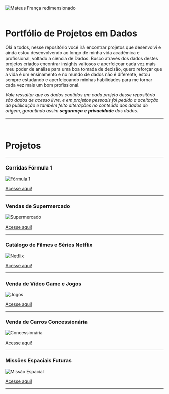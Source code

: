 
![Mateus França redimensionado](https://github.com/user-attachments/assets/0d2c8b34-dbc3-48e3-b3bb-297b8a37e7c7)
<br>
<br>
# Portfólio de Projetos em Dados

Olá a todos, nesse repositório você irá encontrar projetos que desenvolvi e ainda estou desenvolvendo ao longo de minha vida acadêmica e profissional, voltado a ciência de Dados.
Busco através dos dados destes projetos criados encontrar insights valiosos e aperfeiçoar cada vez mais meu poder de análise para uma boa tomada de decisão, quero reforçar que a vida é um ensinamento e no mundo de dados não é diferente, estou sempre estudando e aperfeiçoando minhas habilidades para me tornar cada vez mais um bom profissional.

*Vale ressaltar que os dados contidos em cada projeto desse repositório são dados de acesso livre, e em projetos pessoais foi pedido a aceitação da publicação e também feito alterações no conteúdo dos dados de origem, garantindo assim **segurança** e **privacidade** dos dados.*

<hr>
<br>

<h1>Projetos</h1>

<hr>

<h3><b>Corridas Fórmula 1</b></h3>

<a href="https://github.com/RastaDados/Formula-1">![Fórmula 1](https://github.com/user-attachments/assets/00ccdef3-c097-4dc0-872f-5466b499eb3f)</a>

<a href="https://github.com/RastaDados/Formula-1">Acesse aqui!</a>

<hr>

<h3><b>Vendas de Supermercado</b></h3>

![Supermercado](https://github.com/user-attachments/assets/28bc680e-7d2b-49f8-8945-67062c40ff0d)

<a href="https://github.com/RastaDados/Venda-de-Jogos">Acesse aqui!</a>

<hr>

<h3><b>Catálogo de Filmes e Séries Netflix</b></h3>

![Netflix](https://github.com/user-attachments/assets/b4c5ba72-16b0-4c14-9730-b9e278da05b1)

<a href="https://github.com/RastaDados/Catalogo-Netflix">Acesse aqui!</a>

<hr>

<h3><b>Venda de Vídeo Game e Jogos</b></h3>

![Jogos](https://github.com/user-attachments/assets/c9e819a4-b35f-4a1d-94d4-8f08c1fd02c0)

<a href="https://github.com/RastaDados/Venda-de-Jogos">Acesse aqui!</a>

<hr>

<h3><b>Venda de Carros Concessionária</b></h3>

![Concessionária](https://github.com/user-attachments/assets/2e851c5d-f405-4bcc-9bbd-015337de1cf2)

<a href="https://github.com/RastaDados/Concession-ria-de-Carros">Acesse aqui!</a>

<hr>

<h3><b>Missões Espaciais Futuras</b></h3>

![Missão Espacial](https://github.com/user-attachments/assets/0dbdd162-c766-4c20-8372-94540c0d7856)

<a href="https://github.com/RastaDados/Miss-es-Espaciais">Acesse aqui!</a>

<hr>


